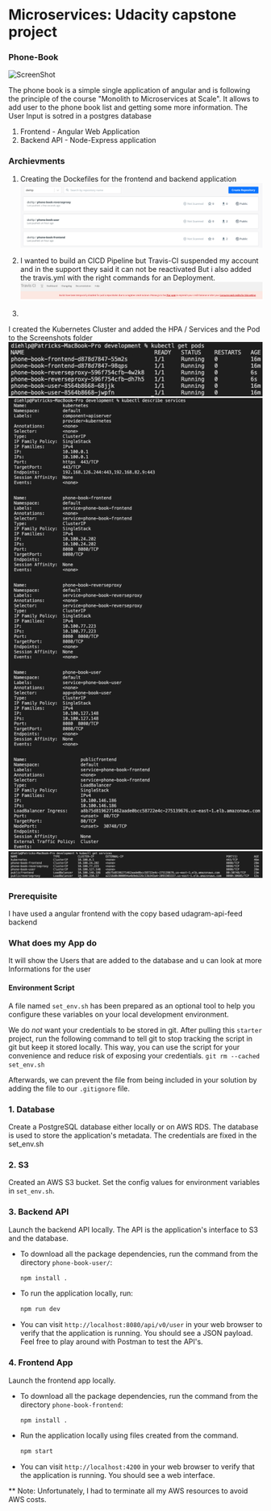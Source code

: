 # Microservices: Udacity capstone project

### Phone-Book

![ScreenShot](/screenshots/Frontend_Website-png)

The phone book is a simple single application of angular and is following the principle of the course "Monolith to Microservices at Scale". It allows to add user to the phone book list and getting some more information. The User Input is sotred in a postgres database
1. Frontend - Angular Web Application
2. Backend API - Node-Express application

### Archievments

1. Creating the Dockefiles for the frontend and backend application
![ScreenShot](/screenshots/DockerHub_Repos.png)

2. I wanted to build an CICD Pipeline but Travis-CI suspended my account and in the support they said it can not be reactivated
But i also added the travis.yml with the right commands for an Deployment.
![ScreenShot](/screenshots/Cannot_Use_Travis_Ci.png)

3. 
I created the Kubernetes Cluster and added the HPA / Services and the Pod to the Screenshots folder
![ScreenShot](/screenshots/get_pods.png)
![ScreenShot](/screenshots/kubectl_describe_services.png)
![ScreenShot](/screenshots/kubectl_get_services.png)


### Prerequisite
I have used a angular frontend with the copy based udagram-api-feed backend

### What does my App do
It will show the Users that are added to the database and u can look at more Informations for the user

#### Environment Script
A file named `set_env.sh` has been prepared as an optional tool to help you configure these variables on your local development environment.
 
We do _not_ want your credentials to be stored in git. After pulling this `starter` project, run the following command to tell git to stop tracking the script in git but keep it stored locally. This way, you can use the script for your convenience and reduce risk of exposing your credentials.
`git rm --cached set_env.sh`

Afterwards, we can prevent the file from being included in your solution by adding the file to our `.gitignore` file.

### 1. Database
Create a PostgreSQL database either locally or on AWS RDS. The database is used to store the application's metadata.
The credentials are fixed in the set_env.sh


### 2. S3
Created an AWS S3 bucket. Set the config values for environment variables in `set_env.sh`.

### 3. Backend API
Launch the backend API locally. The API is the application's interface to S3 and the database.

* To download all the package dependencies, run the command from the directory `phone-book-user/`:
    ```bash
    npm install .
    ```
* To run the application locally, run:
    ```bash
    npm run dev
    ```
* You can visit `http://localhost:8080/api/v0/user` in your web browser to verify that the application is running. You should see a JSON payload. Feel free to play around with Postman to test the API's.

### 4. Frontend App
Launch the frontend app locally.

* To download all the package dependencies, run the command from the directory `phone-book-frontend`:
    ```bash
    npm install .
    ```
* Run the application locally using files created from the command.
    ```bash
    npm start
    ```
* You can visit `http://localhost:4200` in your web browser to verify that the application is running. You should see a web interface.

** Note: Unfortunately, I had to terminate all my AWS resources to avoid AWS costs.